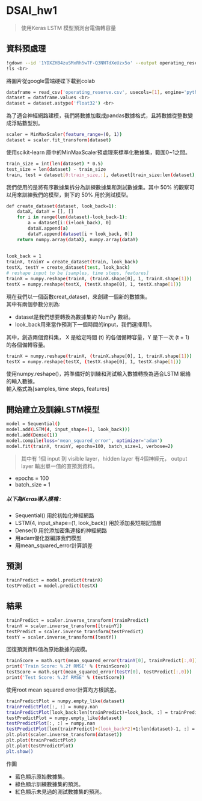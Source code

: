 # DSAI_hw1
>使用Keras LSTM 模型預測台電備轉容量

## 資料預處理

```sh 
!gdown --id '1YDXZHB4zuSMxRh5wTF-Q3NNTdXeUzx5o' --output operating_reserve.csv <br>
!ls <br>
```
將圖片從google雲端硬碟下載到colab <br>
```sh 
dataframe = read_csv('operating_reserve.csv', usecols=[1], engine='python', skipfooter=3) <br>
dataset = dataframe.values <br>
dataset = dataset.astype('float32') <br>
```
為了適合神經網路建模，我們將數據加載成pandas數據格式，且將數據從整數變成浮點數型別。<br>
```sh
scaler = MinMaxScaler(feature_range=(0, 1))
dataset = scaler.fit_transform(dataset)
```
使用scikit-learn 庫中的MinMaxScaler預處理來標準化數據集，範圍0~1之間。
```sh
train_size = int(len(dataset) * 0.5)
test_size = len(dataset) - train_size
train, test = dataset[0:train_size,:], dataset[train_size:len(dataset),:]
```
我們使用的是將有序數據集拆分為訓練數據集和測試數據集。其中 50% 的觀察可以用來訓練我們的模型，剩下的 50% 用於測試模型。
```sh
def create_dataset(dataset, look_back=1):
	dataX, dataY = [], []
	for i in range(len(dataset)-look_back-1):
		a = dataset[i:(i+look_back), 0]
		dataX.append(a)
		dataY.append(dataset[i + look_back, 0])
	return numpy.array(dataX), numpy.array(dataY)
  
  
look_back = 1
trainX, trainY = create_dataset(train, look_back)
testX, testY = create_dataset(test, look_back)
# reshape input to be [samples, time steps, features]
trainX = numpy.reshape(trainX, (trainX.shape[0], 1, trainX.shape[1]))
testX = numpy.reshape(testX, (testX.shape[0], 1, testX.shape[1]))
```
現在我們以一個函數creat_dataset，來創建一個新的數據集。<br>
其中有兩個參數分別為:<br>
* dataset是我們想要轉換為數據集的 NumPy 數組。<br>
* look_back用來當作預測下一個時間的input，我們選擇用1。<br>

其中，創造兩個資料集， X 是給定時間 (t) 的各個備轉容量，Y 是下一次 (t + 1) 的各個備轉容量。<br>

```sh
trainX = numpy.reshape(trainX, (trainX.shape[0], 1, trainX.shape[1]))
testX = numpy.reshape(testX, (testX.shape[0], 1, testX.shape[1]))
```
使用numpy.reshape()，將準備好的訓練和測試輸入數據轉換為適合LSTM 網絡的輸入數據。<br>
輸入格式為[samples, time steps, features]<br>


## 開始建立及訓練LSTM模型<br>
```sh
model = Sequential()
model.add(LSTM(4, input_shape=(1, look_back)))
model.add(Dense(1))
model.compile(loss='mean_squared_error', optimizer='adam')
model.fit(trainX, trainY, epochs=100, batch_size=1, verbose=2)
```
>其中有 1個 input 到 visible layer，hidden layer 有4個神經元， output layer 輸出單一值的直預測資料。<br>
* epochs = 100<br>
* batch_size = 1<br>
##### 以下為Keras導入模塊 : <br>
* Sequential() 用於初始化神經網路<br>
* LSTM(4, input_shape=(1, look_back)) 用於添加長短期記憶層<br>
* Dense(1) 用於添加密集連接的神經網路 <br>
* 用adam優化器編譯我們模型
* 用mean_squared_error計算誤差

## 預測
```sh
trainPredict = model.predict(trainX)
testPredict = model.predict(testX)
```
## 結果 
```sh
trainPredict = scaler.inverse_transform(trainPredict)
trainY = scaler.inverse_transform([trainY])
testPredict = scaler.inverse_transform(testPredict)
testY = scaler.inverse_transform([testY])
```
回復預測資料值為原始數據的規模。<br>
```sh
trainScore = math.sqrt(mean_squared_error(trainY[0], trainPredict[:,0]))
print('Train Score: %.2f RMSE' % (trainScore))
testScore = math.sqrt(mean_squared_error(testY[0], testPredict[:,0]))
print('Test Score: %.2f RMSE' % (testScore))
```
使用root mean squared error計算均方根誤差。<br>
```sh
trainPredictPlot = numpy.empty_like(dataset)
trainPredictPlot[:, :] = numpy.nan
trainPredictPlot[look_back:len(trainPredict)+look_back, :] = trainPredict
testPredictPlot = numpy.empty_like(dataset)
testPredictPlot[:, :] = numpy.nan
testPredictPlot[len(trainPredict)+(look_back*2)+1:len(dataset)-1, :] = testPredict
plt.plot(scaler.inverse_transform(dataset))
plt.plot(trainPredictPlot)
plt.plot(testPredictPlot)
plt.show()
```
作圖<br>
* 藍色顯示原始數據集。
* 綠色顯示訓練數據集的預測。
* 紅色顯示未見過的測試數據集的預測。

